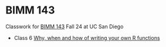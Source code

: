 # BIMM 143

Classwork for [BIMM 143](https://bioboot.github.io/bimm143_F24/) Fall 24 at UC San Diego

- Class 6 [Why, when and how of writing your own R functions](https://github.com/thoitran03/bimm143/blob/main/Lab%206/Lab%206.md)
